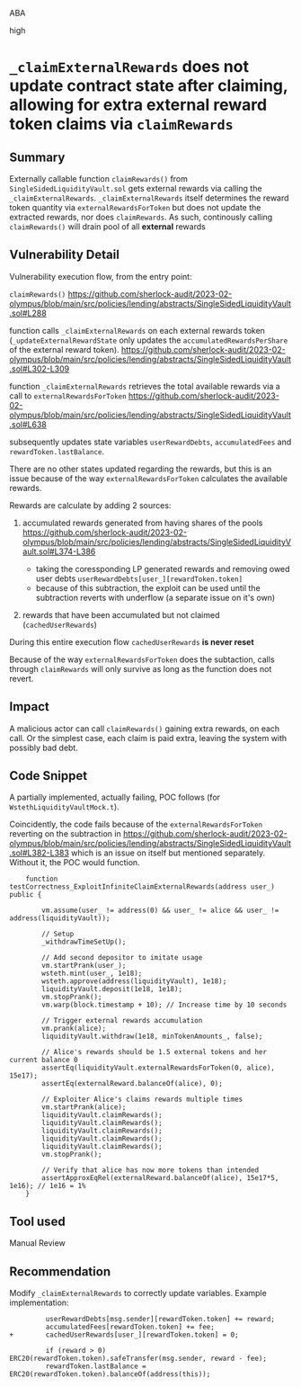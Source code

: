 ABA

high

# `_claimExternalRewards` does not update contract state after claiming, allowing for extra external reward token claims via `claimRewards`

## Summary

Externally callable function `claimRewards()` from `SingleSidedLiquidityVault.sol`  gets external rewards via calling the `_claimExternalRewards`. `_claimExternalRewards` itself determines the reward token quantity via `externalRewardsForToken` but does not update the extracted rewards, nor does `claimRewards`. As such, continously calling `claimRewards()` will drain pool of all **external** rewards

## Vulnerability Detail

Vulnerability execution flow, from the entry point:

`claimRewards()`
https://github.com/sherlock-audit/2023-02-olympus/blob/main/src/policies/lending/abstracts/SingleSidedLiquidityVault.sol#L288

function calls `_claimExternalRewards` on each external rewards token (`_updateExternalRewardState` only updates the `accumulatedRewardsPerShare` of the external reward token).
https://github.com/sherlock-audit/2023-02-olympus/blob/main/src/policies/lending/abstracts/SingleSidedLiquidityVault.sol#L302-L309

function `_claimExternalRewards` retrieves the total available rewards via a call to `externalRewardsForToken`
https://github.com/sherlock-audit/2023-02-olympus/blob/main/src/policies/lending/abstracts/SingleSidedLiquidityVault.sol#L638

subsequently updates state variables `userRewardDebts`, `accumulatedFees` and `rewardToken.lastBalance`.

There are no other states updated regarding the rewards, but this is an issue because of the way `externalRewardsForToken` calculates the available rewards.

Rewards are calculate by adding 2 sources:
1) accumulated rewards generated from having shares of the pools
https://github.com/sherlock-audit/2023-02-olympus/blob/main/src/policies/lending/abstracts/SingleSidedLiquidityVault.sol#L374-L386
    - taking the coressponding LP generated rewards and removing owed user debts `userRewardDebts[user_][rewardToken.token]`
    - because of this subtraction, the exploit can be used until the subtraction reverts with underflow (a separate issue on it's own)

2) rewards that have been accumulated but not claimed (`cachedUserRewards`)

During this entire execution flow `cachedUserRewards`  __is never reset__

Because of the way `externalRewardsForToken` does the subtaction, calls through `claimRewards` will only survive as long as the function does not revert.

## Impact

A malicious actor can call `claimRewards()` gaining extra rewards, on each call.
Or the simplest case, each claim is paid extra, leaving the system with possibly bad debt. 

## Code Snippet

A partially implemented, actually failing, POC follows (for `WstethLiquidityVaultMock.t`).

Coincidently, the code fails because of the `externalRewardsForToken` reverting on the subtraction in 
https://github.com/sherlock-audit/2023-02-olympus/blob/main/src/policies/lending/abstracts/SingleSidedLiquidityVault.sol#L382-L383
which is an issue on itself but mentioned separately. Without it, the POC would function.

```Solidity
    function testCorrectness_ExploitInfiniteClaimExternalRewards(address user_) public {
        
        vm.assume(user_ != address(0) && user_ != alice && user_ != address(liquidityVault));

        // Setup
        _withdrawTimeSetUp();

        // Add second depositor to imitate usage
        vm.startPrank(user_);
        wsteth.mint(user_, 1e18);
        wsteth.approve(address(liquidityVault), 1e18);
        liquidityVault.deposit(1e18, 1e18);
        vm.stopPrank();
        vm.warp(block.timestamp + 10); // Increase time by 10 seconds

        // Trigger external rewards accumulation
        vm.prank(alice);
        liquidityVault.withdraw(1e18, minTokenAmounts_, false);

        // Alice's rewards should be 1.5 external tokens and her current balance 0
        assertEq(liquidityVault.externalRewardsForToken(0, alice), 15e17);
        assertEq(externalReward.balanceOf(alice), 0);

        // Exploiter Alice's claims rewards multiple times 
        vm.startPrank(alice);
        liquidityVault.claimRewards();        
        liquidityVault.claimRewards();
        liquidityVault.claimRewards();
        liquidityVault.claimRewards();
        liquidityVault.claimRewards();
        vm.stopPrank();

        // Verify that alice has now more tokens than intended
        assertApproxEqRel(externalReward.balanceOf(alice), 15e17*5, 1e16); // 1e16 = 1%
    }
```

## Tool used

Manual Review

## Recommendation

Modify `_claimExternalRewards` to correctly update variables. Example implementation:
```Solidity
         userRewardDebts[msg.sender][rewardToken.token] += reward;
         accumulatedFees[rewardToken.token] += fee;
+        cachedUserRewards[user_][rewardToken.token] = 0;
 
         if (reward > 0) ERC20(rewardToken.token).safeTransfer(msg.sender, reward - fee);
         rewardToken.lastBalance = ERC20(rewardToken.token).balanceOf(address(this));

```
